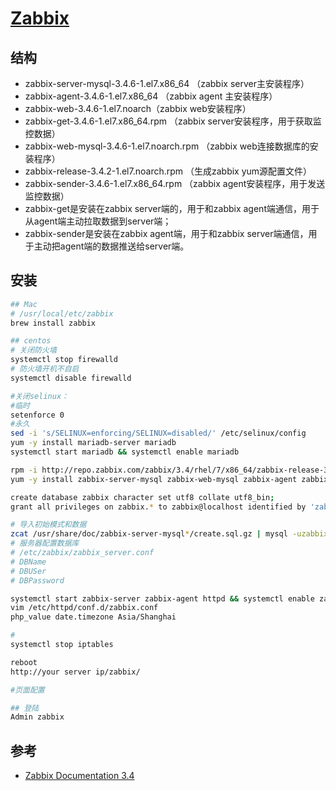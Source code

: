 # [Zabbix](https://www.zabbix.com/)

## 结构

* zabbix-server-mysql-3.4.6-1.el7.x86_64 （zabbix server主安装程序）
* zabbix-agent-3.4.6-1.el7.x86_64 （zabbix agent 主安装程序）
* zabbix-web-3.4.6-1.el7.noarch（zabbix web安装程序）
* zabbix-get-3.4.6-1.el7.x86_64.rpm （zabbix server安装程序，用于获取监控数据）
* zabbix-web-mysql-3.4.6-1.el7.noarch.rpm （zabbix web连接数据库的安装程序）
* zabbix-release-3.4.2-1.el7.noarch.rpm （生成zabbix yum源配置文件）
* zabbix-sender-3.4.6-1.el7.x86_64.rpm （zabbix agent安装程序，用于发送监控数据）
* zabbix-get是安装在zabbix server端的，用于和zabbix agent端通信，用于从agent端主动拉取数据到server端；
* zabbix-sender是安装在zabbix agent端，用于和zabbix server端通信，用于主动把agent端的数据推送给server端。

## 安装

```sh
## Mac
# /usr/local/etc/zabbix
brew install zabbix

## centos
# 关闭防火墙
systemctl stop firewalld
# 防火墙开机不自启
systemctl disable firewalld

#关闭selinux：
#临时
setenforce 0
#永久
sed -i 's/SELINUX=enforcing/SELINUX=disabled/' /etc/selinux/config
yum -y install mariadb-server mariadb
systemctl start mariadb && systemctl enable mariadb

rpm -i http://repo.zabbix.com/zabbix/3.4/rhel/7/x86_64/zabbix-release-3.4-2.el7.noarch.rpm
yum -y install zabbix-server-mysql zabbix-web-mysql zabbix-agent zabbix-get zabbix-sender

create database zabbix character set utf8 collate utf8_bin;
grant all privileges on zabbix.* to zabbix@localhost identified by 'zabbix';

# 导入初始模式和数据
zcat /usr/share/doc/zabbix-server-mysql*/create.sql.gz | mysql -uzabbix -p zabbix
# 服务器配置数据库
# /etc/zabbix/zabbix_server.conf
# DBName
# DBUSer
# DBPassword

systemctl start zabbix-server zabbix-agent httpd && systemctl enable zabbix-server zabbix-agent httpd
vim /etc/httpd/conf.d/zabbix.conf
php_value date.timezone Asia/Shanghai

#
systemctl stop iptables

reboot
http://your server ip/zabbix/

#页面配置

## 登陆
Admin zabbix
```

## 参考

* [Zabbix Documentation 3.4](https://www.zabbix.com/documentation/3.4)
